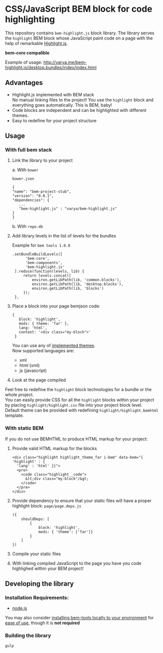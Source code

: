 # CSS/JavaScript BEM block for code highlighting

This repository contains `bem-highlight.js` block library. The library serves
the `highlight` BEM block whose JavaScript paint code on a page with the help of
remarkable [Highlight.js](http://highlightjs.org/).

**bem-core compalible**

Example of usage:
http://varya.me/bem-highlight.js/desktop.bundles/index/index.html

## Advantages
- Highlight.js implemented with BEM stack<br/>
  No manual linking files to the project! You use the `highlight` block and
  everything goes automatically. This is BEM, baby!
- Code blocks are independent and can be highlighted with different themes.
- Easy to redefine for your project structure

## Usage
### With full bem stack

 1. Link the library to your project
    
    a. With `bower`
    
       `bower.json`
    
       ```
    {
      "name": "bem-project-stub",
      "version": "0.0.1",
      "dependencies": {
          ...
          "bem-highlight.js" : "varya/bem-highlight.js"
      }
    }
	   ```
    b. With `repo.db`
 2. Add library levels in the list of levels for the bundles
    
    Example for `bem tools 1.0.0`
    
    ```
    .setBundleBuildLevels([
          'bem-core',
          'bem-components',
          'bem-highlight.js'
     ].reduce(function(levels, lib) {
         return levels.concat([
             environ.getLibPath(lib, 'common.blocks'),
             environ.getLibPath(lib, 'desktop.blocks'),
             environ.getLibPath(lib, 'blocks')
         ]);
     },
     ```
 3. Place a block into your page bemjson code:
   
    ```
    {
       block: 'highlight',
       mods: { theme: 'far' },
       lang: 'html',
       content: '<div class="my-block">'
     }
     ```
     You can use any of [implemented
     themes](https://github.com/varya/bem-highlight.js/tree/master/blocks/highlight/_theme).<br/>
     Now supported languages are:
     * xml
     * html (xml)
     * js (javascript)
 4. Look at the page compiled

Feel free to redefine the `highlight` block technologies for a bundle or the whole project.<br/>
You can easily provide CSS for all the `highlight` blocks within your project by placing `highlight/highlight.css` file into your project block level.<br/>
Default theme can be provided with redefining `highlight/highlight.bemhtml` template.
       
### With static BEM

If you do not use BEMHTML to produce HTML markup for your project:

 1. Provide valid HTML markup for the blocks
 
    ```
    <div class="highlight highlight_theme_far i-bem" data-bem="{ 'highlight' : {
      'lang' : 'html' }}">
      <pre>
        <code class="highlight__code">
          &lt;div class="my-block"/&gt;
        </code>
      </pre>
    </div>
    ```
 2. Provide dependency to ensure that your static files will have a proper highlight block:
    `page/page.deps.js`
     
    ```
    ({
        shouldDeps: [
            {
                block: 'highlight',
                mods: { 'theme': ['far']}
            }
        ]
    })
    ```
 3. Compile your static files
 4. With linking compiled JavaScript to the page you have you code highlighed within
your BEM project!

## Developing the library

### Installation Requirements:

- [node.js](http://nodejs.org/)

You may also consider [installing bem-tools locally to your environment](http://bem.info/tools/bem/installation/) for [ease of use](#an-easier-more-beautiful-way), though it is **not required**

### Building the library

```
gulp
```
